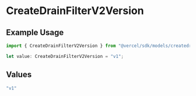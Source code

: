 # CreateDrainFilterV2Version

## Example Usage

```typescript
import { CreateDrainFilterV2Version } from "@vercel/sdk/models/createdrainop.js";

let value: CreateDrainFilterV2Version = "v1";
```

## Values

```typescript
"v1"
```